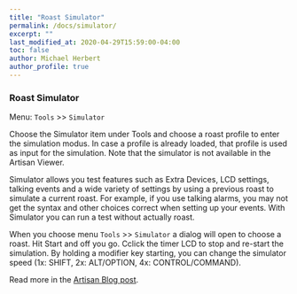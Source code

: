 ```yaml
---
title: "Roast Simulator"
permalink: /docs/simulator/
excerpt: ""
last_modified_at: 2020-04-29T15:59:00-04:00
toc: false
author: Michael Herbert
author_profile: true
---
```


### Roast Simulator

Menu: `Tools` >> `Simulator`

Choose the Simulator item under Tools and choose a roast profile to enter the simulation modus. In case a profile is already loaded, that profile is used as input for the simulation. Note that the simulator is not available in the Artisan Viewer.

Simulator allows you test features such as Extra Devices, LCD settings, talking events and a wide variety of settings by using a previous roast to simulate a current roast.  For example, if you use talking alarms, you may not get the syntax and other choices correct when setting up your events.  With Simulator you can run a test without actually roast.  

When you choose menu `Tools` >> `Simulator` a dialog will open to choose a roast.  Hit Start and off you go.  Cclick the timer LCD to stop and re-start the simulation. By holding a modifier key starting, you can change the simulator speed (1x: SHIFT, 2x: ALT/OPTION, 4x: CONTROL/COMMAND).

Read more in the [Artisan Blog post](https://artisan-roasterscope.blogspot.com/2020/05/roast-simulator.html).



